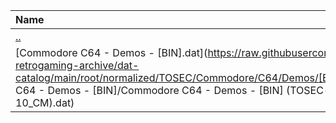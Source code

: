 |Name|Size|
|:---|---:|
|[..](../index.html)|DIR|
|[Commodore C64 - Demos - [BIN].dat](https://raw.githubusercontent.com/open-retrogaming-archive/dat-catalog/main/root/normalized/TOSEC/Commodore/C64/Demos/[BIN]/Commodore C64 - Demos - [BIN]/Commodore C64 - Demos - [BIN] (TOSEC-v2021-08-10_CM).dat)|1081|

